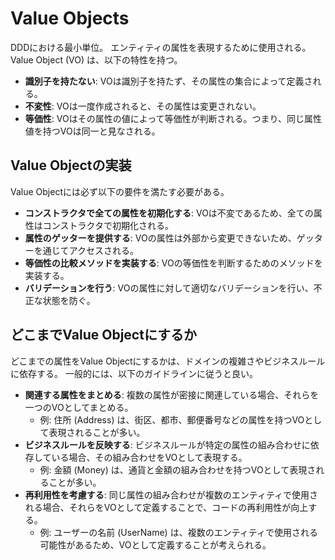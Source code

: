 # Value Objects

DDDにおける最小単位。
エンティティの属性を表現するために使用される。
Value Object (VO) は、以下の特性を持つ。

- **識別子を持たない**: VOは識別子を持たず、その属性の集合によって定義される。
- **不変性**: VOは一度作成されると、その属性は変更されない。
- **等価性**: VOはその属性の値によって等価性が判断される。つまり、同じ属性値を持つVOは同一と見なされる。

## Value Objectの実装

Value Objectには必ず以下の要件を満たす必要がある。

- **コンストラクタで全ての属性を初期化する**: VOは不変であるため、全ての属性はコンストラクタで初期化される。
- **属性のゲッターを提供する**: VOの属性は外部から変更できないため、ゲッターを通じてアクセスされる。
- **等価性の比較メソッドを実装する**: VOの等価性を判断するためのメソッドを実装する。
- **バリデーションを行う**: VOの属性に対して適切なバリデーションを行い、不正な状態を防ぐ。

## どこまでValue Objectにするか

どこまでの属性をValue Objectにするかは、ドメインの複雑さやビジネスルールに依存する。
一般的には、以下のガイドラインに従うと良い。

- **関連する属性をまとめる**: 複数の属性が密接に関連している場合、それらを一つのVOとしてまとめる。
  - 例: 住所 (Address) は、街区、都市、郵便番号などの属性を持つVOとして表現されることが多い。
- **ビジネスルールを反映する**: ビジネスルールが特定の属性の組み合わせに依存している場合、その組み合わせをVOとして表現する。
  - 例: 金額 (Money) は、通貨と金額の組み合わせを持つVOとして表現されることが多い。
- **再利用性を考慮する**: 同じ属性の組み合わせが複数のエンティティで使用される場合、それらをVOとして定義することで、コードの再利用性が向上する。
  - 例: ユーザーの名前 (UserName) は、複数のエンティティで使用される可能性があるため、VOとして定義することが考えられる。
